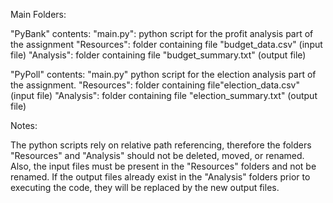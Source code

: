 

Main Folders:

"PyBank" contents:
	"main.py": python script for the profit analysis part of the assignment
	"Resources": folder containing file "budget_data.csv" (input file)
	"Analysis": folder containing file "budget_summary.txt" (output file)


"PyPoll" contents:
	"main.py" python script for the election analysis part of the assignment.
  	"Resources": folder containing file"election_data.csv" (input file)
	"Analysis": folder containing file "election_summary.txt" (output file)

Notes:

The python scripts rely on relative path referencing, therefore the folders "Resources" 
and "Analysis" should not be deleted, moved, or renamed.  Also, the input files must be
present in the "Resources" folders and not be renamed.
If the output files already exist in the "Analysis" folders prior to executing the code,
they will be replaced by the new output files.

	
 
